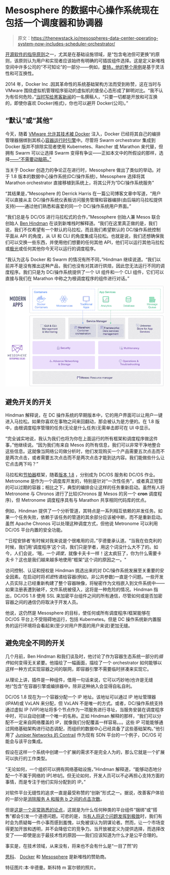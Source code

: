 # Mesosphere 的数据中心操作系统现在包括一个调度器和协调器

> 原文：<https://thenewstack.io/mesospheres-data-center-operating-system-now-includes-scheduler-orchestrator/>

[开源软件的指导原则](https://thenewstack.io/containers-container-orchestration/)之一，尤其是在基础设施领域，是“包含电池但可更换”的原则，该原则认为用户和实现者应该始终有明确的可插拔组件选择。这是定义新堆栈空间中许多公司的“不可知论”的一部分——例如，[曼特，他的整个用例](https://thenewstack.io/swinging-pendulum-container-orchestration/)是基于灵活性和可互换性。

2014 年，Docker Inc .因其革命性的系统基础架构方法而受到称赞，这在当时与 VMware 围绕虚拟机管理程序驱动的虚拟机的堡垒心态形成了鲜明对比。“我不认为有任何危险，”[当时写给黑客新闻](https://news.ycombinator.com/item?id=8700466)的一名撰稿人，“只要一切都是开放和可互换的，即使你喜欢 Docker(格式)，你也可以避开 Docker(公司)。”

## “默认”或“其他”

今天，随着 [VMware 允许其技术被 Docker](https://thenewstack.io/vmware-integrated-containers-may-introduce-docker-enterprise/) 注入，Docker 已经将其自己的编排管理器捆绑到其核心[容器运行时引擎](https://thenewstack.io/dockers-plan-dominate-enterprise-data-center/)中。尽管将 Swarm orchestrator 集成到 Docker 版并不排除实现者使用 Kubernetes、Rancher 或 Marathon 来代替，但拥有 Swarm 可以让选择 Swarm 变得有争议——正如本文中的所假设的那样，选择[——“不需要动脑筋。”](https://thenewstack.io/dockers-plan-dominate-enterprise-data-center/)

当关于 Docker 创造力的争论正在进行时，Mesosphere 做出了类似的举动。对于 1.8 版本的数据中心操作系统(DC/操作系统)，Mesosphere 选择将其 Marathon orchestrator 直接移植到系统上，将其公开为“DC/操作系统服务”

“其结果是，”Mesosphere 的 Derrick Harris 在一篇公司博客文章中写道，“用户可以直接从主 DC/操作系统仪表板访问服务管理和容器编排(由后端的马拉松提供支持)——通过他们熟悉和喜爱的同一个 DC/操作系统用户界面。”

“我们总是与 DC/OS 进行马拉松式的合作，”Mesosphere 创始人兼 Mesos 联合创始人 [Ben Hindman](https://www.linkedin.com/in/benjamin-hindman-880b219) 在谈到新堆栈时解释道。“我们在这里真正做的是，我们说，我们不仅希望有一个默认的马拉松，而且我们希望默认的 DC/操作系统控制平面从 API 的角度，从 UI 和 CLI 的角度集成马拉松。也就是说，我们还想确保我们可以交换一些东西，并使用他们想要的任何其他 API，他们可以运行其他马拉松或[极光](http://aurora.apache.org/)或任何其他你今天可以运行的调度程序。

“我认为这与 Docker 和 Swarm 的情况有所不同，”Hindman 继续说道。“我们以前并不是没有推出这种产品，我们也没有对其进行烘焙，因此您无法运行不同的调度程序。我们只是为 DC/操作系统提供了一个 UI 组件和一个 CLI 组件，它们可以直接与我们在 Marathon 中称之为根调度程序的组件进行对话。”

[![dcos-enterprise-400x2522x](img/dc8b18b71fc9de9705e9464932f2af4d.png)](https://mesosphere.com/blog/2016/09/16/dcos-1-8-networking-container-security/)

## 避免开关的开关

Hindman 解释说，在 DC 操作系统的早期版本中，它的用户界面可以让用户一键进入马拉松。如果你喜欢在事物之间来回翻动，那会被认为是方便的。在 1.8 版中，由根调度程序管理的任务(无论是什么任务)无需单击即可在 UI 中显示。

“完全诚实地说，我认为我们也将为你在上面运行的所有框架和调度程序做这件事，”他继续说。“因为我们有来自 Mesos 的所有信息，我们可以非常干净地整合这些信息。这就像当网络公司做分析时，他们发现购买一个产品需要五次点击而不是两次点击，或者需要五次点击而不是两次点击才能到达内容。我们能做些什么让它点击两下吗？”

马拉松和[节拍器](https://dcos.github.io/metronome/)框架，随着[版本 1.8](https://dcos.io/releases/1.8.0/) ，分别成为 DC/OS 服务和 DC/OS 作业。Metronome 是作为一个调度库开发的，特别是针对“一次性任务”，或者真正短暂的可以过期的容器；相比之下，典型的编排会让这样的任务重新启动。虽然有人将 Metronome 与 Chronos 进行了比较(Chronos 是 Mesos 的另一个 **cron** 调度程序)，但 Metronome 调度程序具有与 Marathon 共享相同代码库的优点。

例如，Hindman 提供了一个分析管道，其特点是一系列相互依赖的并发任务。如果一个任务失败，依赖于该任务的管道的其余部分应该被中断，而不是重新启动。虽然 Apache Chronos 可以处理这种调度方式，但他说 Metronome 可以利用 DC/OS 平台内置的安全功能。

“‘日程安排者’有时候对我来说是个很难用的词，”亨德曼承认道。“当我在伯克利的时候，我们用‘调度程序’这个词，我们只是学者，用这个词没什么大不了的。如今，人们会说，‘哦，一个*调度*，就像卡夫卡一样！这太疯狂了，你为什么需要卡夫卡？这也是我们越来越多地使用“框架”这个词的原因之一。"

访问控制、认证和授权是 Hindman 挑选出来的对 DC/操作系统发展至关重要的安全因素。在启动时将*机密*传递给容器(例如，非公共参数)一直是个问题。一些开发人员实际上已经重新构建了整个容器映像，将秘密作为文档嵌入到文件系统中——如果注册表遭到破坏，文件系统被侵入，这将是一种危险的情况。Hindman 指出，DC/OS 1.8 使用 SSL 来加密平台组件之间的所有通信，尽管如何或是否加密容器之间的通信仍将取决于开发人员。

他说，这仍然是 Mesosphere 的目标，使任何或所有调度程序/框架能够在 DC/OS 平台上不受阻碍地运行，包括 Kubernetes。但是 DC 操作系统新内置服务的运行环境将会看起来(至少对用户界面的用户来说)更加无缝。

## 避免完全不同的开关

几个月前，Ben Hindman 和我们谈及时，他讨论了作为容器生态系统一部分的*插件*如何变得无关紧要。他描绘了一幅画面，描绘了一个 orchestrator 如何能够以这样一种方式实现容器之间的联网，即容器引擎不需要临时拼凑来实现它。

从理论上讲，插件是一种组件，借用一句话来说，它可以巧妙地(也许是无缝地)“包含”在容器引擎或编排器中。除非这种纳入会显得自私自利。

DC/OS 1.8 现在为一个容器分配一个 IP 地址。该地址可以通过 IP 地址管理器(IPAM)或 VxLAN 来分配，但 VxLAN 不是唯一的方式。或者，DC/操作系统支持通过虚拟 IP (VIP)地址将多个节点作为一项服务进行寻址，当服务安装在调度程序中时，可以自动创建一个唯一的名称。正如 Hindman 解释的那样，“我们可以分配不一定来自网络覆盖的 IP，就像我们分配覆盖一样容易。。。这些 IP 可能能够通过网络基础架构进行动态调配，而组织的数据中心已经具备了这些基础架构。”他引用了 [Juniper Networks 的 Contrail](http://www.juniper.net/us/en/products-services/sdn/contrail/) 作为现有 SDN 平台的一个例子，DC/OS 可能会与该平台集成。

假设在这样一个系统中创建一个扩展的需求不是完全人为的，那么它就是一个扩展可以执行的工作类型。

“无论如何，一个组织可以拥有网络基础设施，”Hindman 解释道，“能够动态地分配一个不属于网络的 IP[*地址*]。但无论如何，开发人员可以不必再担心支持方面的事情，而是专注于他们实际分配到的 IP。”

对软件平台无缝性的追求一直是最受称赞的“创新”形式之一。据说，改善客户体验的一部分是[消除服务 A 和服务 b 之间的点击次数](http://www.cmswire.com/customer-experience/connecting-the-customer-experience-one-app-at-a-time/)。

但是[这是一个非常熟悉的论点](http://betanews.com/2009/01/19/the-ec-s-latest-objection-is-it-time-to-unbundle-ie-from-windows/)，这就是为什么任何种类的平台组件“捆绑”或“搭售”都会引发一个道德问题。可悲的是，当[有人将这个问题发挥到极致](http://techrights.org/2015/08/26/dcos-microsoft-trap/)时，我们有时会为质疑每一件小事而感到羞愧，以免被误认为阴谋论者。然而，让一个市场变得更加开放和透明，并不会降低它的竞争力。当开放被定义为提供选择，而选择改变了——即使是出于最技术性的原因——我们应该知道为什么才是公平合理的。

事实是，在技术领域，从来没有，将来也不会有什么是“一目了然”的

[思科](https://blogs.cisco.com/tag/mantl)、 [Docker](https://www.mirantis.com/software/docker/kubernetes/) 和 [Mesosphere](https://d2iq.com/) 是新堆栈的赞助商。

特征图片:本·辛德曼。斯科特 m 富尔顿的照片。

<svg xmlns:xlink="http://www.w3.org/1999/xlink" viewBox="0 0 68 31" version="1.1"><title>Group</title> <desc>Created with Sketch.</desc></svg>